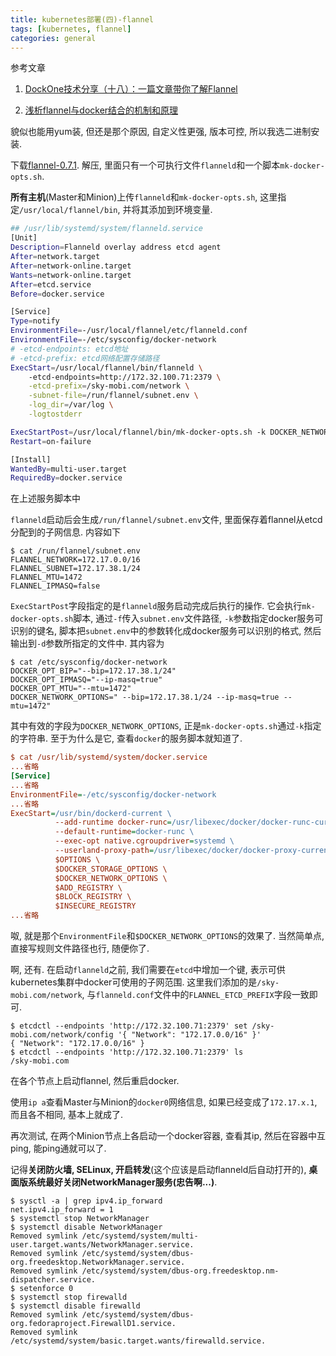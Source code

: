 ```yaml
---
title: kubernetes部署(四)-flannel
tags: [kubernetes, flannel]
categories: general
---
```


<!--

# kubernetes部署(四)-flannel

<!tags!>: <!kubernetes!> <!flannel!>

<!keys!>: POd18cl?kzijbpgn

-->

参考文章

1. [DockOne技术分享（十八）：一篇文章带你了解Flannel](http://dockone.io/article/618)

2. [浅析flannel与docker结合的机制和原理](http://www.cnblogs.com/xuxinkun/p/5696031.html)

貌似也能用yum装, 但还是那个原因, 自定义性更强, 版本可控, 所以我选二进制安装.

下载[flannel-0.7.1](https://github.com/coreos/flannel/releases/download/v0.7.1/flannel-v0.7.1-linux-amd64.tar.gz). 解压, 里面只有一个可执行文件`flanneld`和一个脚本`mk-docker-opts.sh`.

**所有主机**(Master和Minion)上传`flanneld`和`mk-docker-opts.sh`, 这里指定`/usr/local/flannel/bin`, 并将其添加到环境变量.

```bash
## /usr/lib/systemd/system/flanneld.service 
[Unit]
Description=Flanneld overlay address etcd agent
After=network.target
After=network-online.target
Wants=network-online.target
After=etcd.service
Before=docker.service

[Service]
Type=notify
EnvironmentFile=-/usr/local/flannel/etc/flanneld.conf
EnvironmentFile=-/etc/sysconfig/docker-network
# -etcd-endpoints: etcd地址
# -etcd-prefix: etcd网络配置存储路径
ExecStart=/usr/local/flannel/bin/flanneld \
	-etcd-endpoints=http://172.32.100.71:2379 \
	-etcd-prefix=/sky-mobi.com/network \
    -subnet-file=/run/flannel/subnet.env \
    -log_dir=/var/log \
    -logtostderr

ExecStartPost=/usr/local/flannel/bin/mk-docker-opts.sh -k DOCKER_NETWORK_OPTIONS -d /etc/sysconfig/docker-network -f /run/flannel/subnet.env
Restart=on-failure

[Install]
WantedBy=multi-user.target
RequiredBy=docker.service
```

在上述服务脚本中

`flanneld`启动后会生成`/run/flannel/subnet.env`文件, 里面保存着flannel从etcd分配到的子网信息. 内容如下

```
$ cat /run/flannel/subnet.env 
FLANNEL_NETWORK=172.17.0.0/16
FLANNEL_SUBNET=172.17.38.1/24
FLANNEL_MTU=1472
FLANNEL_IPMASQ=false
```

`ExecStartPost`字段指定的是`flanneld`服务启动完成后执行的操作. 它会执行`mk-docker-opts.sh`脚本, 通过`-f`传入`subnet.env`文件路径, `-k`参数指定docker服务可识别的键名, 脚本把`subnet.env`中的参数转化成docker服务可以识别的格式, 然后输出到`-d`参数所指定的文件中. 其内容为

```
$ cat /etc/sysconfig/docker-network 
DOCKER_OPT_BIP="--bip=172.17.38.1/24"
DOCKER_OPT_IPMASQ="--ip-masq=true"
DOCKER_OPT_MTU="--mtu=1472"
DOCKER_NETWORK_OPTIONS=" --bip=172.17.38.1/24 --ip-masq=true --mtu=1472"
```

其中有效的字段为`DOCKER_NETWORK_OPTIONS`, 正是`mk-docker-opts.sh`通过`-k`指定的字符串. 至于为什么是它, 查看`docker`的服务脚本就知道了.

```ini
$ cat /usr/lib/systemd/system/docker.service 
...省略
[Service]
...省略
EnvironmentFile=-/etc/sysconfig/docker-network
...省略
ExecStart=/usr/bin/dockerd-current \
          --add-runtime docker-runc=/usr/libexec/docker/docker-runc-current \
          --default-runtime=docker-runc \
          --exec-opt native.cgroupdriver=systemd \
          --userland-proxy-path=/usr/libexec/docker/docker-proxy-current \
          $OPTIONS \
          $DOCKER_STORAGE_OPTIONS \
          $DOCKER_NETWORK_OPTIONS \
          $ADD_REGISTRY \
          $BLOCK_REGISTRY \
          $INSECURE_REGISTRY
...省略
```

呶, 就是那个`EnvironmentFile`和`$DOCKER_NETWORK_OPTIONS`的效果了. 当然简单点, 直接写规则文件路径也行, 随便你了.

啊, 还有. 在启动`flanneld`之前, 我们需要在`etcd`中增加一个键, 表示可供kubernetes集群中docker可使用的子网范围. 这里我们添加的是`/sky-mobi.com/network`, 与`flanneld.conf`文件中的`FLANNEL_ETCD_PREFIX`字段一致即可.

```
$ etcdctl --endpoints 'http://172.32.100.71:2379' set /sky-mobi.com/network/config '{ "Network": "172.17.0.0/16" }'
{ "Network": "172.17.0.0/16" }
$ etcdctl --endpoints 'http://172.32.100.71:2379' ls
/sky-mobi.com
```

在各个节点上启动flannel, 然后重启docker.

使用`ip a`查看Master与Minion的`docker0`网络信息, 如果已经变成了`172.17.x.1`, 而且各不相同, 基本上就成了.

再次测试, 在两个Minion节点上各启动一个docker容器, 查看其ip, 然后在容器中互ping, 能ping通就可以了.

记得**关闭防火墙, SELinux, 开启转发**(这个应该是启动flanneld后自动打开的), **桌面版系统最好关闭NetworkManager服务(忠告啊...)**.

```
$ sysctl -a | grep ipv4.ip_forward
net.ipv4.ip_forward = 1
$ systemctl stop NetworkManager
$ systemctl disable NetworkManager
Removed symlink /etc/systemd/system/multi-user.target.wants/NetworkManager.service.
Removed symlink /etc/systemd/system/dbus-org.freedesktop.NetworkManager.service.
Removed symlink /etc/systemd/system/dbus-org.freedesktop.nm-dispatcher.service.
$ setenforce 0
$ systemctl stop firewalld
$ systemctl disable firewalld
Removed symlink /etc/systemd/system/dbus-org.fedoraproject.FirewallD1.service.
Removed symlink /etc/systemd/system/basic.target.wants/firewalld.service.
```